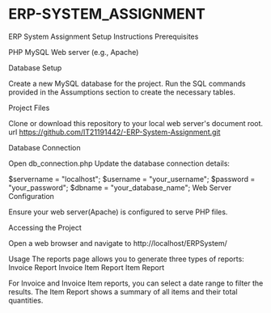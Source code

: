 # ERP-SYSTEM_ASSIGNMENT
ERP System Assignment 
Setup Instructions
Prerequisites

PHP MySQL Web server (e.g., Apache)

Database Setup

Create a new MySQL database for the project. Run the SQL commands provided in the Assumptions section to create the necessary tables.

Project Files

Clone or download this repository to your local web server's document root. url https://github.com/IT21191442/-ERP-System-Assignment.git

Database Connection

Open db_connection.php Update the database connection details:

$servername = "localhost";
$username = "your_username";
$password = "your_password";
$dbname = "your_database_name";
Web Server Configuration

Ensure your web server(Apache) is configured to serve PHP files.

Accessing the Project

Open a web browser and navigate to http://localhost/ERPSystem/

Usage
The reports page allows you to generate three types of reports: Invoice Report Invoice Item Report Item Report

For Invoice and Invoice Item reports, you can select a date range to filter the results. The Item Report shows a summary of all items and their total quantities.
